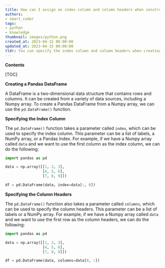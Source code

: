 ```yaml
---
title: How can I assign an index column and column headers when constructing a pandas dataframe from a numpy array?
authors:
- smart_coder
tags:
- python
- knowledge
thumbnail: images/python.png
created_at: 2023-04-15 00:00:00
updated_at: 2023-04-15 00:00:00
tldr: You can specify the index column and column headers when creating the DataFrame by passing the index and column names as arguments to the DataFrame constructor.
---
```


**Contents**

[TOC]

**Creating a Pandas DataFrame**

A DataFrame is a two-dimensional data structure that contains rows and columns. It can be created from a variety of data sources, including a Numpy array. To create a Pandas DataFrame from a Numpy array, we can use the `pd.DataFrame()` function. 

**Specifying the Index Column**

The `pd.DataFrame()` function takes a parameter called `index`, which can be used to specify the index column. This parameter can be a list of labels, a NumPy array, or a Pandas Index. For example, if we have a Numpy array called `data` and we want to use the first column as the index column, we can do the following:

```python
import pandas as pd

data = np.array([[1, 2, 3],
                 [4, 5, 6],
                 [7, 8, 9]])

df = pd.DataFrame(data, index=data[:, 0])
```

**Specifying the Column Headers**

The `pd.DataFrame()` function also takes a parameter called `columns`, which can be used to specify the column headers. This parameter can be a list of labels or a NumPy array. For example, if we have a Numpy array called `data` and we want to use the first row as the column headers, we can do the following:

```python
import pandas as pd

data = np.array([[1, 2, 3],
                 [4, 5, 6],
                 [7, 8, 9]])

df = pd.DataFrame(data, columns=data[0, :])
```
